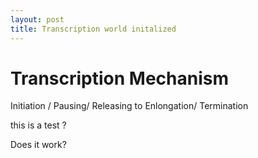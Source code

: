 ```yaml
---
layout: post
title: Transcription world initalized
---
```

# Transcription Mechanism

Initiation / Pausing/ Releasing to Enlongation/ Termination

this is a test ?

Does it work?
